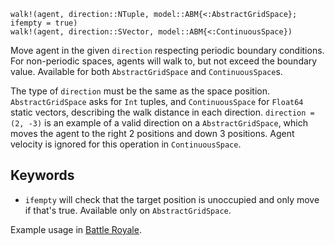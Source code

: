 ```
walk!(agent, direction::NTuple, model::ABM{<:AbstractGridSpace}; ifempty = true)
walk!(agent, direction::SVector, model::ABM{<:ContinuousSpace})
```

Move agent in the given `direction` respecting periodic boundary conditions. For non-periodic spaces, agents will walk to, but not exceed the boundary value. Available for both `AbstractGridSpace` and `ContinuousSpace`s.

The type of `direction` must be the same as the space position. `AbstractGridSpace` asks for `Int` tuples, and `ContinuousSpace` for `Float64` static vectors, describing the walk distance in each direction. `direction = (2, -3)` is an example of a valid direction on a `AbstractGridSpace`, which moves the agent to the right 2 positions and down 3 positions. Agent velocity is ignored for this operation in `ContinuousSpace`.

## Keywords

  * `ifempty` will check that the target position is unoccupied and only move if that's true. Available only on `AbstractGridSpace`.

Example usage in [Battle Royale](     https://juliadynamics.github.io/AgentsExampleZoo.jl/dev/examples/battle/).
